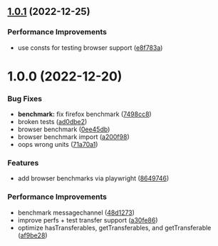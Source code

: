 ## [1.0.1](https://github.com/okikio/transferables/compare/v1.0.0...v1.0.1) (2022-12-25)


### Performance Improvements

* use consts for testing browser support ([e8f783a](https://github.com/okikio/transferables/commit/e8f783aaf6c1a242c3605f3350c2ad0e4ec7aaae))

# 1.0.0 (2022-12-20)


### Bug Fixes

* **benchmark:** fix firefox benchmark ([7498cc8](https://github.com/okikio/transferables/commit/7498cc81dae26e253baac9f217856ad25e5a525a))
* broken tests ([ad0dbe2](https://github.com/okikio/transferables/commit/ad0dbe22946382352b20201d37367f785d19ace2))
* browser benchmark ([0ee45db](https://github.com/okikio/transferables/commit/0ee45dbad87f284e5cea99f7823e1d85f6c012d2))
* browser benchmark import ([a200f98](https://github.com/okikio/transferables/commit/a200f98146417d3e60f0bfa7f87e40bc33320299))
* oops wrong units ([71a70a1](https://github.com/okikio/transferables/commit/71a70a1310c541d1fb8ab0bdd20b575099a0754d))


### Features

* add browser benchmarks via playwright ([8649746](https://github.com/okikio/transferables/commit/8649746d0fab36ea2ed2d0353571d8de9e7b21d0))


### Performance Improvements

* benchmark messagechannel ([48d1273](https://github.com/okikio/transferables/commit/48d1273fd5ec812168a8394a8e98f9997c76a962))
* improve perfs + test transfer support ([a30fe86](https://github.com/okikio/transferables/commit/a30fe86f3bf9ff823db5430d9708cf568a70e42c))
* optimize hasTransferables, getTransferables, and getTransferable ([af9be28](https://github.com/okikio/transferables/commit/af9be28071c43d05d188719eadac3f884c0d945d))
